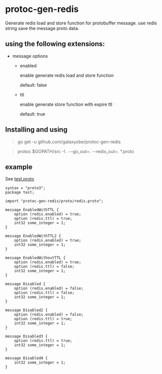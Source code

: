 # protoc-gen-redis

Generate redis load and store function for protobuffer message.
use redis string save the message proto data.

## using the following extensions:

* message options

    - enabled

        enable generate redis load and store function

        default: false

    - ttl

        enable generate  store function with expire ttl

        default: true

## Installing and using

> go get -u github.com/galaxyobe/protoc-gen-redis

> protoc $GOPATH/src -I . --go_out=. --redis_out=. *.proto


## example

See [test.proto](https://github.com/Galaxyobe/protoc-gen-redis/blob/master/test/test.proto)
```protobuffer
syntax = "proto3";
package test;

import "protoc-gen-redis/proto/redis.proto";

message EnabledWithTTL {
    option (redis.enabled) = true;
    option (redis.ttl) = true;
    int32 some_integer = 1;
}

message EnabledWithTTL2 {
    option (redis.enabled) = true;
    int32 some_integer = 1;
}

message EnabledWithoutTTL {
    option (redis.enabled) = true;
    option (redis.ttl) = false;
    int32 some_integer = 1;
}

message Disabled {
    option (redis.enabled) = false;
    option (redis.ttl) = false;
    int32 some_integer = 1;
}

message Disabled2 {
    option (redis.enabled) = false;
    option (redis.ttl) = true;
    int32 some_integer = 1;
}

message Disabled3 {
    option (redis.ttl) = true;
    int32 some_integer = 1;
}

message Disabled4 {
    int32 some_integer = 1;
}
```

